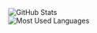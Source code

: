 <picture>
  <img alt="GitHub Stats" src="https://github-readme-stats.vercel.app/api?username=StefanBratanov&show_icons=true&count_private=true">
</picture>
<br>
<picture>
  <img alt="Most Used Languages" src="https://github-readme-stats.vercel.app/api/top-langs/?username=StefanBratanov&hide=pug&layout=compact">
</picture>


